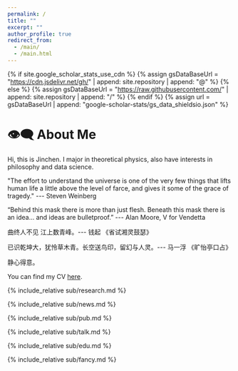 ```yaml
---
permalink: /
title: ""
excerpt: ""
author_profile: true
redirect_from: 
  - /main/
  - /main.html
---
```


{% if site.google_scholar_stats_use_cdn %}
{% assign gsDataBaseUrl = "https://cdn.jsdelivr.net/gh/" | append: site.repository | append: "@" %}
{% else %}
{% assign gsDataBaseUrl = "https://raw.githubusercontent.com/" | append: site.repository | append: "/" %}
{% endif %}
{% assign url = gsDataBaseUrl | append: "google-scholar-stats/gs_data_shieldsio.json" %}

<span class='anchor' id='about-me'></span>

# 👁️‍🗨️ About Me

Hi, this is Jinchen. I major in theoretical physics, also have interests in philosophy and data science.

"The effort to understand the universe is one of the very few things that lifts human life a little above the level of farce, and gives it some of the grace of tragedy." --- Steven Weinberg

“Behind this mask there is more than just flesh. Beneath this mask there is an idea... and ideas are bulletproof.” --- Alan Moore, V for Vendetta

曲终人不见 江上数青峰。--- 钱起 《省试湘灵鼓瑟》

已识乾坤大，犹怜草木青。长空送鸟印，留幻与人灵。--- 马一浮 《旷怡亭口占》

静心得意。

You can find my CV [here](/notes/Academia_CV.pdf).

{% include_relative sub/research.md %}

{% include_relative sub/news.md %}

{% include_relative sub/pub.md %}

{% include_relative sub/talk.md %}

{% include_relative sub/edu.md %}

{% include_relative sub/fancy.md %}
